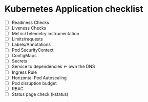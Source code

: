 
# Kubernetes Application checklist


- [ ] Readiness Checks
- [ ] Liveness Checks
- [ ] Metric/Telemetry instrumentation
- [ ] Limits/requests
- [ ] Labels/Annotations
- [ ] Pod SecurityContext
- [ ] ConfigMaps
- [ ] Secrets
- [ ] Service to dependencies ← own the DNS
- [ ] Ingress Rule
- [ ] Horizontal Pod Autoscaling
- [ ] Pod disruption budget
- [ ] RBAC
- [ ] Status page check (kstatus)

